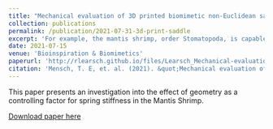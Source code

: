 ```yaml
---
title: "Mechanical evaluation of 3D printed biomimetic non-Euclidean saddle geometries mimicking the mantis shrimp"
collection: publications
permalink: /publication/2021-07-31-3d-print-saddle
excerpt: 'For example, the mantis shrimp, order Stomatopoda, is capable of producing one of the fastest appendage strikes in the world with marginal musculoskeletal displacement.'
date: 2021-07-15
venue: 'Bioinspiration & Biomimetics'
paperurl: 'http://rlearsch.github.io/files/Learsch_Mechanical-evaluation_2021.pdf'
citation: 'Mensch, T. E, et. al. (2021). &quot;Mechanical evaluation of 3D printed biomimetic non-Euclidean saddle geometries mimicking the mantis shrimp.&quot; <i>Bioinspiration & Biomimetics</i>.'
---
```

This paper presents an investigation into the effect of geometry as a controlling factor for spring stiffness in the Mantis Shrimp. 

[Download paper here](http://rlearsch.github.io/files/Learsch_Mechanical-evaluation_2021.pdf)
<!--
Recommended citation: Your Name, You. (2015). "Paper Title Number 3." <i>Journal 1</i>. 1(3).
--> 
